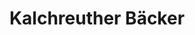 ---
title: "Kalchreuther Bäcker"
url: /forchheim/kalchreuther-baecker-bamberger-strasse/
shop: Bäckerei
---